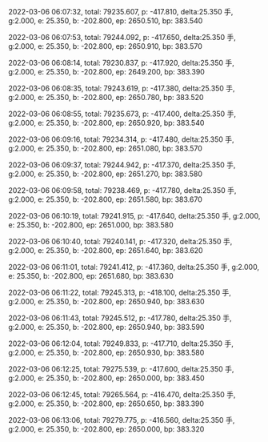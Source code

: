 2022-03-06 06:07:32, total: 79235.607, p: -417.810, delta:25.350 手, g:2.000, e: 25.350, b: -202.800, ep: 2650.510, bp: 383.540

2022-03-06 06:07:53, total: 79244.092, p: -417.650, delta:25.350 手, g:2.000, e: 25.350, b: -202.800, ep: 2650.910, bp: 383.570

2022-03-06 06:08:14, total: 79230.837, p: -417.920, delta:25.350 手, g:2.000, e: 25.350, b: -202.800, ep: 2649.200, bp: 383.390

2022-03-06 06:08:35, total: 79243.619, p: -417.380, delta:25.350 手, g:2.000, e: 25.350, b: -202.800, ep: 2650.780, bp: 383.520

2022-03-06 06:08:55, total: 79235.673, p: -417.400, delta:25.350 手, g:2.000, e: 25.350, b: -202.800, ep: 2650.920, bp: 383.540

2022-03-06 06:09:16, total: 79234.314, p: -417.480, delta:25.350 手, g:2.000, e: 25.350, b: -202.800, ep: 2651.080, bp: 383.570

2022-03-06 06:09:37, total: 79244.942, p: -417.370, delta:25.350 手, g:2.000, e: 25.350, b: -202.800, ep: 2651.270, bp: 383.580

2022-03-06 06:09:58, total: 79238.469, p: -417.780, delta:25.350 手, g:2.000, e: 25.350, b: -202.800, ep: 2651.580, bp: 383.670

2022-03-06 06:10:19, total: 79241.915, p: -417.640, delta:25.350 手, g:2.000, e: 25.350, b: -202.800, ep: 2651.000, bp: 383.580

2022-03-06 06:10:40, total: 79240.141, p: -417.320, delta:25.350 手, g:2.000, e: 25.350, b: -202.800, ep: 2651.640, bp: 383.620

2022-03-06 06:11:01, total: 79241.412, p: -417.360, delta:25.350 手, g:2.000, e: 25.350, b: -202.800, ep: 2651.680, bp: 383.630

2022-03-06 06:11:22, total: 79245.313, p: -418.100, delta:25.350 手, g:2.000, e: 25.350, b: -202.800, ep: 2650.940, bp: 383.630

2022-03-06 06:11:43, total: 79245.512, p: -417.780, delta:25.350 手, g:2.000, e: 25.350, b: -202.800, ep: 2650.940, bp: 383.590

2022-03-06 06:12:04, total: 79249.833, p: -417.710, delta:25.350 手, g:2.000, e: 25.350, b: -202.800, ep: 2650.930, bp: 383.580

2022-03-06 06:12:25, total: 79275.539, p: -417.600, delta:25.350 手, g:2.000, e: 25.350, b: -202.800, ep: 2650.000, bp: 383.450

2022-03-06 06:12:45, total: 79265.564, p: -416.470, delta:25.350 手, g:2.000, e: 25.350, b: -202.800, ep: 2650.650, bp: 383.390

2022-03-06 06:13:06, total: 79279.775, p: -416.560, delta:25.350 手, g:2.000, e: 25.350, b: -202.800, ep: 2650.000, bp: 383.320